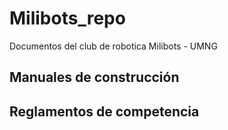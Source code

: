# Milibots_repo
Documentos del club de robotica Milibots - UMNG

## Manuales de construcción

## Reglamentos de competencia
